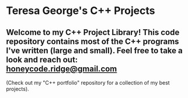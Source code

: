 # Teresa George's C++ Projects

## Welcome to my C++ Project Library! This code repository contains most of the C++ programs I've written (large and small). Feel free to take a look and reach out: honeycode.ridge@gmail.com  
(Check out my "C++ portfolio" repository for a collection of my best projects).
